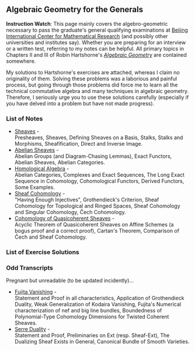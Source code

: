 ## Algebraic Geometry for the Generals

**Instruction Watch**: This page mainly covers the algebro-geometric necessary to pass the graduate's general qualifying examinations at [Beijing International Center for Mathematical Research](https://bicmr.pku.edu.cn) (and possibly other universities and institutes say). Whether you are preparing for an interview or a written test, referring to my notes can be helpful. All primary topics in Chapters II and III of Robin Hartshorne's [_Algebraic Geometry_](https://www.amazon.com/Algebraic-Geometry-Graduate-Texts-Mathematics/dp/0387902449) are contained somewhere.

My solutions to Hartshorne's exercises are attached, whereas I claim no originality of them. Solving these problems was a laborious and painful process, but going through those problems did force me to learn all the technical commutative algebra and many techniques in algebraic geometry. Therefore, I seriously urge you to use these solutions carefully (especially if you have delved into a problem but have not made progress).

### List of Notes

- [Sheaves](./genag-sheaves.pdf) - <br/>
  Presheaves, Sheaves, Defining Sheaves on a Basis, Stalks, Stalks and Morphisms, Sheafification, Direct and Inverse Image.
- [Abelian Sheaves](./genag-absh.pdf) - <br/>
  Abelian Groups (and Diagram-Chasing Lemmas), Exact Functors, Abelian Sheaves, Abelian Categories.
- [Homological Algebra](./genag-homalg.pdf) - <br/>
  Abelian Categories, Complexes and Exact Sequences, The Long Exact Sequence in Cohomology, Cohomological Functors, Derived Functors, Some Examples.
- [Sheaf Cohomology](./genag-shcohom.pdf) - <br/>
  "Having Enough Injectives", Grothendieck's Criterion, Sheaf Cohomology for Topological and Ringed Spaces, Sheaf Cohomology and Singular Cohomology, Čech Cohomology.
- [Cohomology of Quasicoherent Sheaves](./genag-qcohcohom.pdf) - <br/>
  Acyclic Theorem of Quasicoherent Sheaves on Affine Schemes (a bogus proof and a correct proof), Cartan's Theorem, Comparison of Čech and Sheaf Cohomology.

### List of Exercise Solutions


### Odd Transcripts

Pregnant but unreadable (to be updated incidently)...

- [Fujita Vanishing](./genag-fujita.pdf) - <br/>
  Statement and Proof in all characteristics, Application of Grothendieck Duality, Weak Generalization of Kodaira Vanishing, Fujita's Numerical characterization of nef and big line bundles, Boundedness of Polynomial-Type Cohomology Dimensions for Twisted Coherent Sheaves.
- [Serre Duality](./genag-serreduality.pdf) - <br/>
  Statement and Proof, Preliminaries on Ext (resp. Sheaf-Ext), The Dualizing Sheaf Exists in General, Canonical Bundle of Smooth Varieties.
